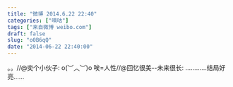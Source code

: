 ```yaml
---
title: "微博 2014.6.22 22:40"
categories: ["嘀咕"]
tags: ["来自微博 weibo.com"]
draft: false
slug: "o0B6qQ"
date: "2014-06-22 22:40:00"
---
```


<p>。。//@奕个小伙子: o(︶︿︶)o 唉=人性//@回忆很美--未来很长: …………结局好亮……</p>
